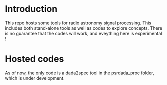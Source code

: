 # Introduction

This repo hosts some tools for radio astronomy signal processing. This includes both stand-alone tools as well as codes to explore concepts.
There is no guarantee that the codes will work, and eveything here is experimental !

# Hosted codes
As of now, the only code is a dada2spec tool in the psrdada_proc folder, which is under development.
